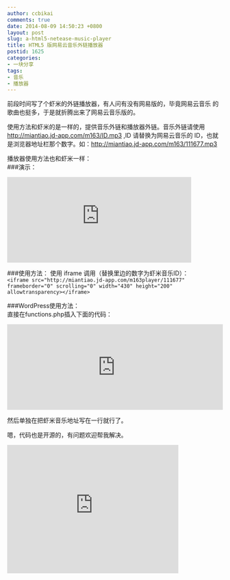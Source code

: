 ```yaml
---
author: ccbikai
comments: true
date: 2014-08-09 14:50:23 +0800
layout: post
slug: a-html5-netease-music-player
title: HTML5 版网易云音乐外链播放器
postid: 1625
categories:
- 一块分享
tags:
- 音乐
- 播放器
---
```

前段时间写了个虾米的外链播放器，有人问有没有网易版的，毕竟网易云音乐 的歌曲也挺多，于是就折腾出来了网易云音乐版的。

<!-- more -->
使用方法和虾米的是一样的，提供音乐外链和播放器外链。音乐外链请使用 http://miantiao.jd-app.com/m163/ID.mp3 ,ID 请替换为网易云音乐的 ID，也就是浏览器地址栏那个数字。如：http://miantiao.jd-app.com/m163/111677.mp3

播放器使用方法也和虾米一样：  
###演示：  
<iframe src="http://miantiao.jd-app.com/m163player/111677" frameborder="0" scrolling="0" width="430" height="200" allowtransparency></iframe>

###使用方法：
使用 iframe 调用（替换里边的数字为虾米音乐ID）：  
`<iframe src="http://miantiao.jd-app.com/m163player/111677" frameborder="0" scrolling="0" width="430" height="200" allowtransparency></iframe>`

###WordPress使用方法：  
直接在functions.php插入下面的代码：  
<iframe width="100%" height="200" src="http://tool.miantiao.me/gist/ccbikai/6b85829db7749cc196ab.pibb" frameborder=0 ></iframe>

然后单独在把虾米音乐地址写在一行就行了。

嗯，代码也是开源的，有问题欢迎帮我解决。  
<iframe src="http://lab.lepture.com/github-cards/cards/medium.html?user=ccbikai&repo=musicplayer" frameborder="0" scrolling="0" width="400" height="300" allowtransparency></iframe>




